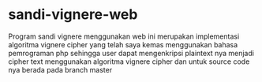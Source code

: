 # sandi-vignere-web
Program sandi vignere menggunakan web ini merupakan implementasi algoritma vignere cipher yang telah saya kemas menggunakan bahasa pemrograman php sehingga user dapat mengenkripsi plaintext nya menjadi cipher text menggunakan algoritma vignere cipher dan untuk source code nya berada pada branch master
